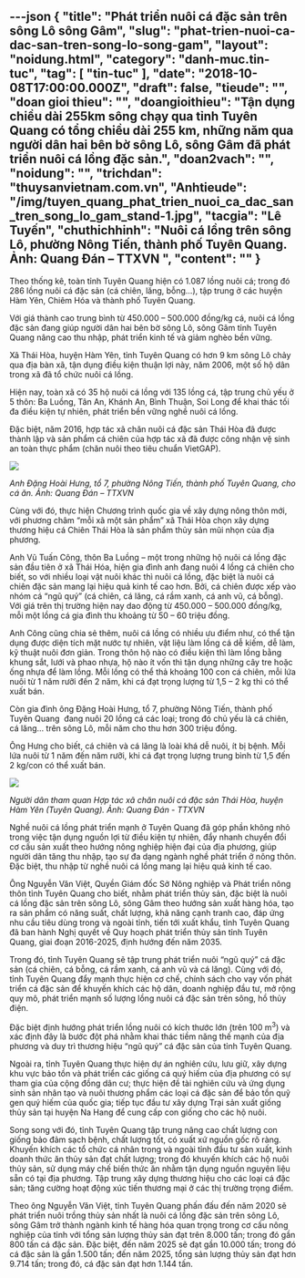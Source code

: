 ---json
{
    "title": "Phát triển nuôi cá đặc sản trên sông Lô sông Gâm",
    "slug": "phat-trien-nuoi-ca-dac-san-tren-song-lo-song-gam",
    "layout": "noidung.html",
    "category": "danh-muc.tin-tuc",
    "tag": [
        "tin-tuc"
    ],
    "date": "2018-10-08T17:00:00.000Z",
    "draft": false,
    "tieude": "",
    "doan gioi thieu": "",
    "doangioithieu": "Tận dụng chiều dài 255km sông chạy qua tỉnh Tuyên Quang có tổng chiều dài 255 km, những năm qua người dân hai bên bờ sông Lô, sông Gâm đã phát triển nuôi cá lồng đặc sản.",
    "doan2vach": "",
    "noidung": "",
    "trichdan": "thuysanvietnam.com.vn",
    "Anhtieude": "/img/tuyen_quang_phat_trien_nuoi_ca_dac_san_tren_song_lo_gam_stand-1.jpg",
    "tacgia": "Lê Tuyến",
    "chuthichhinh": "Nuôi cá lồng trên sông Lô, phường Nông Tiến, thành phố Tuyên Quang. Ảnh: Quang Đán – TTXVN ",
    "__content__": ""
}
---
<p>Theo thống k&ecirc;, to&agrave;n tỉnh&nbsp;Tuy&ecirc;n Quang&nbsp;hiện c&oacute; 1.087 lồng nu&ocirc;i c&aacute;; trong đ&oacute; 286 lồng nu&ocirc;i c&aacute; đặc sản (c&aacute; chi&ecirc;n, lăng, bỗng&hellip;), tập trung ở c&aacute;c huyện H&agrave;m Y&ecirc;n, Chi&ecirc;m H&oacute;a v&agrave; th&agrave;nh phố Tuy&ecirc;n Quang.</p>

<p>Với gi&aacute; th&agrave;nh cao trung b&igrave;nh từ 450.000 &ndash; 500.000 đồng/kg c&aacute;, nu&ocirc;i c&aacute; lồng đặc sản đang gi&uacute;p người d&acirc;n hai b&ecirc;n bờ s&ocirc;ng L&ocirc;, s&ocirc;ng G&acirc;m tỉnh Tuy&ecirc;n Quang n&acirc;ng cao thu nhập, ph&aacute;t triển kinh tế v&agrave; giảm ngh&egrave;o bền vững.</p>

<p>X&atilde; Th&aacute;i H&ograve;a, huyện H&agrave;m Y&ecirc;n, tỉnh Tuy&ecirc;n Quang c&oacute; hơn 9 km s&ocirc;ng L&ocirc; chảy qua địa b&agrave;n x&atilde;, tận dụng điều kiện thuận lợi n&agrave;y, năm 2006, một số hộ d&acirc;n trong x&atilde; đ&atilde; tổ chức nu&ocirc;i c&aacute; lồng.</p>

<p>Hiện nay, to&agrave;n x&atilde; c&oacute; 35 hộ nu&ocirc;i c&aacute; lồng với 135 lồng c&aacute;, tập trung chủ yếu ở 5 th&ocirc;n: Ba Luồng, T&acirc;n An, Kh&aacute;nh An, B&igrave;nh Thuận, Soi Long để khai th&aacute;c tối đa điều kiện tự nhi&ecirc;n, ph&aacute;t triển bền vững nghề nu&ocirc;i c&aacute; lồng.</p>

<p>Đặc biệt, năm 2016, hợp t&aacute;c x&atilde; chăn nu&ocirc;i c&aacute; đặc sản Th&aacute;i H&ograve;a đ&atilde; được th&agrave;nh lập v&agrave; sản phẩm c&aacute; chi&ecirc;n của hợp t&aacute;c x&atilde; đ&atilde; được c&ocirc;ng nhận vệ sinh an to&agrave;n thực phẩm (chăn nu&ocirc;i theo ti&ecirc;u chuẩn VietGAP).</p>

<p><img src="http://image.dantocmiennui.vn/uploaddtmn//2018/10/8/vna_potal_tuyen_quang_phat_trien_nuoi_ca_dac_san_tren_song_lo_gam_stand-1-1.jpg" /></p>

<p><em>Anh Đặng Ho&agrave;i Hưng, tổ 7, phường N&ocirc;ng Tiến, th&agrave;nh phố Tuy&ecirc;n Quang, cho c&aacute; ăn. Ảnh: Quang Đ&aacute;n &ndash; TTXVN</em>&nbsp;</p>

<p>C&ugrave;ng với đ&oacute;, thực hiện Chương tr&igrave;nh quốc gia về x&acirc;y dựng n&ocirc;ng th&ocirc;n mới, với phương ch&acirc;m &ldquo;mỗi x&atilde; một sản phẩm&rdquo; x&atilde; Th&aacute;i H&ograve;a chọn x&acirc;y dựng thương hiệu c&aacute; Chi&ecirc;n Th&aacute;i H&ograve;a l&agrave; sản phẩm thủy sản mũi nhọn của địa phương.</p>

<p>Anh Vũ Tuấn C&ocirc;ng, th&ocirc;n Ba Luồng &ndash; một trong những hộ nu&ocirc;i c&aacute; lồng đặc sản đầu ti&ecirc;n ở x&atilde; Th&aacute;i H&oacute;a, hiện gia đ&igrave;nh anh đang nu&ocirc;i 4 lồng c&aacute; chi&ecirc;n cho biết, so với nhiều loại vật nu&ocirc;i kh&aacute;c th&igrave; nu&ocirc;i c&aacute; lồng, đặc biệt l&agrave; nu&ocirc;i c&aacute; chi&ecirc;n đặc sản mang lại hiệu quả kinh tế cao hơn. Bởi, c&aacute; chi&ecirc;n được xếp v&agrave;o nh&oacute;m c&aacute; &ldquo;ngũ qu&yacute;&rdquo; (c&aacute; chi&ecirc;n, c&aacute; lăng, c&aacute; rầm xanh, c&aacute; anh vũ, c&aacute; bỗng). Với gi&aacute; tr&ecirc;n thị trường hiện nay dao động từ 450.000 &ndash; 500.000 đồng/kg, mỗi một lồng c&aacute; gia đ&igrave;nh thu khoảng từ 50 &ndash; 60 triệu đồng.</p>

<p>Anh C&ocirc;ng cũng chia sẻ th&ecirc;m, nu&ocirc;i c&aacute; lồng c&oacute; nhiều ưu điểm như, c&oacute; thể tận dụng được diện t&iacute;ch mặt nước tự nhi&ecirc;n, vật liệu l&agrave;m lồng c&aacute; dễ kiếm, dễ l&agrave;m, kỹ thuật nu&ocirc;i đơn giản. Trong th&ocirc;n hộ n&agrave;o c&oacute; điều kiện th&igrave; l&agrave;m lồng bằng khung sắt, lưới v&agrave; phao nhựa, hộ n&agrave;o &iacute;t vốn th&igrave; tận dụng những c&acirc;y tre hoặc ống nhựa để l&agrave;m lồng. Mỗi lồng c&oacute; thể thả khoảng 100 con c&aacute; chi&ecirc;n, mỗi lứa nu&ocirc;i từ 1 năm rưỡi đến 2 năm, khi c&aacute; đạt trọng lượng từ 1,5 &ndash; 2 kg th&igrave; c&oacute; thể xuất b&aacute;n.</p>

<p>C&ograve;n gia đ&igrave;nh &ocirc;ng Đặng Ho&agrave;i Hưng, tổ 7, phường N&ocirc;ng Tiến, th&agrave;nh phố Tuy&ecirc;n Quang&nbsp; đang nu&ocirc;i 20 lồng c&aacute; c&aacute;c loại; trong đ&oacute; chủ yếu l&agrave; c&aacute; chi&ecirc;n, c&aacute; lăng&hellip; tr&ecirc;n s&ocirc;ng L&ocirc;, mỗi năm cho thu hơn 300 triệu đồng.</p>

<p>&Ocirc;ng Hưng cho biết, c&aacute; chi&ecirc;n v&agrave; c&aacute; lăng l&agrave; lo&agrave;i kh&aacute; dễ nu&ocirc;i, &iacute;t bị bệnh. Mỗi lứa nu&ocirc;i từ 1 năm đến năm rưỡi, khi c&aacute; đạt trọng lượng trung b&igrave;nh từ 1,5 đến 2 kg/con c&oacute; thể xuất b&aacute;n.</p>

<p><img src="http://image.dantocmiennui.vn/uploaddtmn//2018/10/8/vna_potal_tuyen_quang_phat_trien_nuoi_ca_dac_san_tren_song_lo_gam_stand-2-1.jpg" /></p>

<p><em>Người d&acirc;n tham quan Hợp t&aacute;c x&atilde; chăn nu&ocirc;i c&aacute; đặc sản Th&aacute;i H&ograve;a, huyện H&agrave;m Y&ecirc;n (Tuy&ecirc;n Quang). Ảnh: Quang Đ&aacute;n - TTXVN</em>&nbsp;</p>

<p>Nghề nu&ocirc;i c&aacute; lồng ph&aacute;t triển mạnh ở Tuy&ecirc;n Quang đ&atilde; g&oacute;p phần kh&ocirc;ng nhỏ trong việc tận dụng nguồn lợi từ điều kiện tự nhi&ecirc;n, đẩy nhanh chuyển đổi cơ cấu sản xuất theo hướng n&ocirc;ng nghiệp hiện đại của địa phương, gi&uacute;p người d&acirc;n tăng thu nhập, tạo sự đa dạng ng&agrave;nh nghề ph&aacute;t triển ở n&ocirc;ng th&ocirc;n. Đặc biệt, thu nhập từ nghề nu&ocirc;i c&aacute; lồng mang lại hiệu quả kinh tế cao.</p>

<p>&Ocirc;ng Nguy&ecirc;̃n Văn Vi&ecirc;̣t, Quyền Giám đ&ocirc;́c Sở N&ocirc;ng nghiệp v&agrave; Ph&aacute;t triển n&ocirc;ng th&ocirc;n tỉnh Tuy&ecirc;n Quang cho biết, nhằm ph&aacute;t triển thủy sản, đặc biệt l&agrave; nu&ocirc;i c&aacute; lồng đặc sản tr&ecirc;n s&ocirc;ng L&ocirc;, s&ocirc;ng G&acirc;m theo hướng sản xuất h&agrave;ng h&oacute;a, tạo ra sản phẩm c&oacute; năng suất, chất lượng, khả năng cạnh tranh cao, đ&aacute;p ứng nhu cầu ti&ecirc;u d&ugrave;ng trong v&agrave; ngo&agrave;i tỉnh, tiến tới xuất khẩu, tỉnh Tuy&ecirc;n Quang đ&atilde; ban h&agrave;nh Nghị quyết về Quy hoạch ph&aacute;t triển thủy sản tỉnh Tuy&ecirc;n Quang, giai đoạn 2016-2025, định hướng đến năm 2035.</p>

<p>Trong đ&oacute;, tỉnh Tuy&ecirc;n Quang sẽ tập trung ph&aacute;t triển nu&ocirc;i &ldquo;ngũ qu&yacute;&rdquo; c&aacute; đặc sản (c&aacute; chi&ecirc;n, c&aacute; bỗng, c&aacute; rầm xanh, c&aacute; anh vũ v&agrave; c&aacute; lăng). C&ugrave;ng với đ&oacute;, tỉnh Tuy&ecirc;n Quang đẩy mạnh thực hiện cơ chế, ch&iacute;nh s&aacute;ch cho vay vốn ph&aacute;t triển c&aacute; đặc sản để khuyến kh&iacute;ch c&aacute;c hộ d&acirc;n, doanh nghiệp đầu tư, mở rộng quy m&ocirc;, ph&aacute;t triển mạnh số lượng lồng nu&ocirc;i c&aacute; đặc sản tr&ecirc;n s&ocirc;ng, hồ thủy điện.</p>

<p>Đặc biệt định hướng ph&aacute;t triển lồng nu&ocirc;i c&oacute; k&iacute;ch thước lớn (tr&ecirc;n 100 m<sup>3</sup>) v&agrave; x&aacute;c định đ&acirc;y l&agrave; bước đột ph&aacute; nhằm khai th&aacute;c tiềm năng thế mạnh của địa phương v&agrave; duy tr&igrave; thương hiệu &ldquo;ngũ qu&yacute;&rdquo; c&aacute; đặc sản của tỉnh Tuy&ecirc;n Quang.</p>

<p>Ngo&agrave;i ra, tỉnh Tuy&ecirc;n Quang thực hiện dự &aacute;n nghi&ecirc;n cứu, lưu giữ, x&acirc;y dựng khu vực bảo tồn v&agrave; ph&aacute;t triển c&aacute;c giống c&aacute; qu&yacute; hiếm của địa phương c&oacute; sự tham gia của cộng đồng d&acirc;n cư; thực hiện đề t&agrave;i nghi&ecirc;n cứu v&agrave; ứng dụng sinh sản nh&acirc;n tạo v&agrave; nu&ocirc;i thương phẩm c&aacute;c loại c&aacute; đặc sản để bảo tồn quỹ gen qu&yacute; hiếm của quốc gia; tiếp tục đầu tư x&acirc;y dựng Trại sản xuất giống thủy sản tại huyện Na Hang để cung cấp con giống cho c&aacute;c hộ nu&ocirc;i.</p>

<p>Song song với đ&oacute;, tỉnh Tuy&ecirc;n Quang tập trung n&acirc;ng cao chất lượng con giống bảo đảm sạch bệnh, chất lượng tốt, c&oacute; xuất xứ nguồn gốc r&otilde; r&agrave;ng. Khuyến kh&iacute;ch c&aacute;c tổ chức c&aacute; nh&acirc;n trong v&agrave; ngo&agrave;i tỉnh đầu tư sản xuất, kinh doanh thức ăn thủy sản đạt chất lượng; trong đ&oacute; khuyến kh&iacute;ch c&aacute;c hộ nu&ocirc;i thủy sản, sử dụng m&aacute;y chế biến thức ăn nhằm tận dụng nguồn nguy&ecirc;n liệu sẵn c&oacute; tại địa phương. Tập trung x&acirc;y dựng thương hiệu cho c&aacute;c loại c&aacute; đặc sản; tăng cường hoạt động x&uacute;c tiến thương mại ở c&aacute;c thị trường trọng điểm.</p>

<p>Theo &ocirc;ng Nguyễn Văn Việt, tỉnh Tuy&ecirc;n Quang phấn đấu đến năm 2020 sẽ ph&aacute;t triển nu&ocirc;i trồng thủy sản nhất l&agrave; nu&ocirc;i c&aacute; lồng đặc sản tr&ecirc;n s&ocirc;ng L&ocirc;, s&ocirc;ng G&acirc;m trở th&agrave;nh ng&agrave;nh kinh tế h&agrave;ng h&oacute;a quan trọng trong cơ cấu n&ocirc;ng nghiệp của tỉnh với tổng sản lượng thủy sản đạt tr&ecirc;n 8.000 tấn; trong đ&oacute; gần 800 tấn c&aacute; đặc sản. Đặc biệt, đến năm 2025 sẽ đạt gần 10.000 tấn; trong đ&oacute; c&aacute; đặc sản l&agrave; gần 1.500 tấn; đến năm 2025, tổng sản lượng thủy sản đạt hơn 9.714 tấn; trong đ&oacute;, c&aacute; đặc sản đạt hơn 1.144 tấn.</p>

